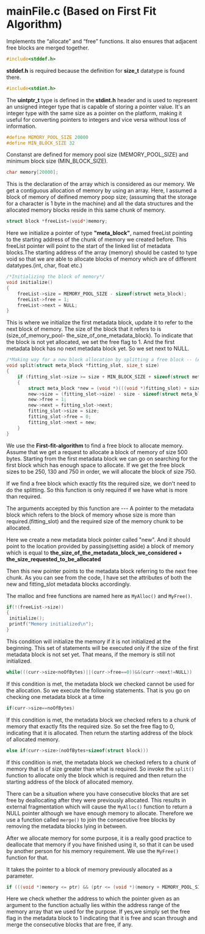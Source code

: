 # mainFile.c (Based on First Fit Algorithm)
Implements the “allocate” and “free” functions. It also ensures that adjacent free blocks are merged together.

~~~C
#include<stddef.h>
~~~

**stddef.h** is required because the definition for **size_t** datatype is found there.

~~~C
#include<stdint.h>
~~~

The **uintptr_t** type is defined in the **stdint.h** header and is used to represent an unsigned integer type that is capable of storing a pointer value. It's an integer type with the same size as a pointer on the platform, making it useful for converting pointers to integers and vice versa without loss of information.

~~~C
#define MEMORY_POOL_SIZE 20000
#define MIN_BLOCK_SIZE 32
~~~

Constanst are defined for memory pool size (MEMORY_POOL_SIZE) and minimum block size (MIN_BLOCK_SIZE).

~~~C
char memory[20000];
~~~

This is the declaration of the array which is considered as our memory. We get a contiguous allocation of memory by using an array.
Here, I assumed a block of memory of deifined memory poop size; (assuming that the storage for a character is 1 byte in the machine) and all the data structures and the allocated memory blocks reside in this same chunk of memory.

~~~C
struct block *freeList=(void*)memory;
~~~

Here we initialize a pointer of type **"meta_block"**, named freeList pointing to the starting address of the chunk of memory we created before. This freeList pointer will point to the start of the linked list of metadata blocks.The starting address of the array (memory) should be casted to type void so that we are able to allocate blocks of memory which are of different datatypes.(int, char, float etc.)

~~~C
/*Initializing the block of memory*/
void initialize()
{
    freeList->size = MEMORY_POOL_SIZE - sizeof(struct meta_block);
    freeList->free = 1;
    freeList->next = NULL;
}
~~~

This is where we initialize the first metadata block, update it to refer to the next block of memory.
The size of the block that it refers to is (size_of_memory_pool- the_size_of_one_metadata_block).
To indicate that the block is not yet allocated, we set the free flag to 1.
And the first metadata block has no next metadata block yet. So we set next to NULL.

~~~C
/*Making way for a new block allocation by splitting a free block -- (Assume first fit algorithm)*/
void split(struct meta_block *fitting_slot, size_t size)
{
    if (fitting_slot->size >= size + MIN_BLOCK_SIZE + sizeof(struct meta_block))
    {
        struct meta_block *new = (void *)(((void *)fitting_slot) + size + sizeof(struct meta_block));
        new->size = (fitting_slot->size) - size - sizeof(struct meta_block);
        new->free = 1;
        new->next = fitting_slot->next;
        fitting_slot->size = size;
        fitting_slot->free = 0;
        fitting_slot->next = new;
    }
}
~~~

We use the **First-fit-algorithm** to find a free block to allocate memory. Assume that we get a request to allocate a block of memory of size 500 bytes. Starting from the first metadata block we can go on searching for the first block which has enough space to allocate. If we get the free block sizes to be 250, 130 and 750 in order, we will allocate the block of size 750.

If we find a free block which exactly fits the required size, we don't need to do the splitting. So this function is only required if we have what is more than required.

The arguments accepted by this function are --- A pointer to the metadata block which refers to the block of memory whose size is more than required.(fitting_slot) and the required size of the memory chunk to be allocated.

Here we create a new metadata block pointer called "new". And it should point to the location provided by passing(setting aside) a block of memory which is equal to **the_size_of_the_metadata_block_we_considered + the_size_requested_to_be_allocated**

Then this new pointer points to the metadata block referring to the next free chunk.
As you can see from the code, I have set the attributes of both the new and fitting_slot metadata blocks accordingly.

The malloc and free functions are named here as ``MyAlloc()`` and ``MyFree()``.

~~~C
if(!(freeList->size))
{ 
 initialize();
 printf("Memory initialized\n");
}
~~~

This condition will initialize the memory if it is not initialized at the beginning. This set of statements will be executed only if the size of the first metadata block is not set yet. That means, if the memory is still not initialized.

~~~C
while(((curr->size<noOfBytes)||(curr->free==0))&&(curr->next!=NULL))
~~~

If this condition is met, the metadata block we checked cannot be used for the allocation. So we execute the following statements. That is you go on checking one metadata block at a time

~~~C
if(curr->size==noOfBytes)
~~~

If this condition is met, the metadata block we checked refers to a chunk of memory that exactly fits the required size. So set the free flag to 0, indicating that it is allocated. Then return the starting address of the block of allocated memory.

~~~C
else if(curr->size>(noOfBytes+sizeof(struct block)))
~~~

If this condition is met, the metadata block we checked refers to a chunk of memory that is of size greater than what is required. So invoke the ``split()`` function to allocate only the block which is required and then return the starting address of the block of allocated memory.

There can be a situation where you have consecutive blocks that are set free by deallocating after they were previously allocated. This results in external fragmentation which will cause the ``MyAlloc()`` function to return a NULL pointer although we have enough memory to allocate. Therefore we use a function called ``merge()`` to join the consecutive free blocks by removing the metadata blocks lying in between.

After we allocate memory for some purpose, it is a really good practice to deallocate that memory if you have finished using it, so that it can be used by another person for his memory requirement.
We use the ``MyFree()`` function for that.

It takes the pointer to a block of memory previously allocated as a parameter.

~~~C
if (((void *)memory <= ptr) && (ptr <= (void *)(memory + MEMORY_POOL_SIZE)))
~~~

Here we check whether the address to which the pointer given as an argument to the function actually lies within the address range of the memory array that we used for the purpose. If yes,we simply set the free flag in the metadata block to 1 indicating that it is free and scan through and merge the consecutive blocks that are free, if any.
